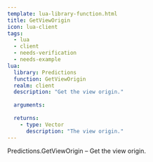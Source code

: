 ```yaml
---
template: lua-library-function.html
title: GetViewOrigin
icon: lua-client
tags:
  - lua
  - client
  - needs-verification
  - needs-example
lua:
  library: Predictions
  function: GetViewOrigin
  realm: client
  description: "Get the view origin."
  
  arguments:
  
  returns:
    - type: Vector
      description: "The view origin."
---
```


<div class="lua__search__keywords">
Predictions.GetViewOrigin &#x2013; Get the view origin.
</div>
